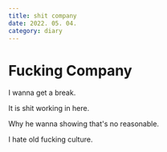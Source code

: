 ```yaml
---
title: shit company
date: 2022. 05. 04.
category: diary
---
```


# Fucking Company

I wanna get a break.

It is shit working in here.

Why he wanna showing that's no reasonable.

I hate old fucking culture.
